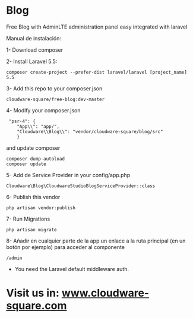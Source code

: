 # Blog
Free Blog with AdminLTE administration panel easy integrated with laravel

Manual de instalación:

1- Download composer


2- Install Laravel 5.5:

	composer create-project --prefer-dist laravel/laravel [project_name] 5.5

3- Add this repo to your composer.json

    cloudware-square/free-blog:dev-master

4- Modify your composer.json

	 "psr-4": {
		"App\\": "app/",
    	"Cloudware\\Blog\\": "vendor/cloudware-square/blog/src"
		}

and update composer

	composer dump-autoload
	composer update

5- Add de Service Provider in your config/app.php

    Cloudware\Blog\CloudwareStudioBlogServiceProvider::class

6- Publish this vendor

	php artisan vendor:publish

7- Run Migrations

	php artisan migrate

8- Añadir en cualquier parte de la app un enlace a la ruta principal (en un botón por ejemplo) para acceder al componente

	/admin

* You need the Laravel default middleware auth.

# Visit us in: www.cloudware-square.com
